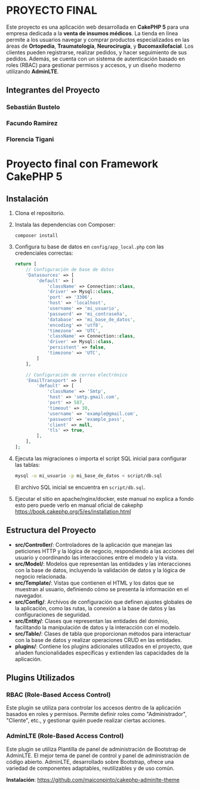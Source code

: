 # PROYECTO FINAL 

Este proyecto es una aplicación web desarrollada en **CakePHP 5** para una empresa dedicada a la **venta de insumos médicos**. La tienda en línea permite a los usuarios navegar y comprar productos especializados en las áreas de **Ortopedia**, **Traumatología**, **Neurocirugía**, y **Bucomaxilofacial**. Los clientes pueden registrarse, realizar pedidos, y hacer seguimiento de sus pedidos. Además, se cuenta con un sistema de autenticación basado en roles (RBAC) para gestionar permisos y accesos, y un diseño moderno utilizando **AdminLTE**.

## Integrantes del Proyecto

### Sebastián Bustelo
### Facundo Ramírez
### Florencia Tigani

# Proyecto final con Framework CakePHP 5

## Instalación
1. Clona el repositorio.
2. Instala las dependencias con Composer:
    ```
    composer install
    ```
3. Configura tu base de datos en `config/app_local.php` con las credenciales correctas:

    ```php
    return [
        // Configuración de base de datos
        'Datasources' => [
            'default' => [
                'className' => Connection::class,
                'driver' => Mysql::class,
                'port' => '3306',
                'host' => 'localhost',
                'username' => 'mi_usuario',
                'password' => 'mi_contraseña',
                'database' => 'mi_base_de_datos',
                'encoding' => 'utf8',
                'timezone' => 'UTC',
                'className' => Connection::class,
                'driver' => Mysql::class,
                'persistent' => false,
                'timezone' => 'UTC',
            ]
        ],

        // Configuración de correo electrónico
        'EmailTransport' => [
            'default' => [
                'className' => 'Smtp',
                'host' => 'smtp.gmail.com',
                'port' => 587,
                'timeout' => 30,
                'username' => 'example@gmail.com',
                'password' => 'example_pass',
                'client' => null,
                'tls' => true,
            ],
        ],
    ];
    ```

4. Ejecuta las migraciones o importa el script SQL inicial para configurar las tablas:

    ```bash
    mysql -u mi_usuario -p mi_base_de_datos < script/db.sql
    ```

    El archivo SQL inicial se encuentra en `script/db.sql`.

5. Ejecutar el sitio en apache/nginx/docker, este manual no explica a fondo esto pero puede verlo en manual oficial de cakephp https://book.cakephp.org/5/es/installation.html   


## Estructura del Proyecto

- **src/Controller/**: Controladores de la aplicación que manejan las peticiones HTTP y la lógica de negocio, respondiendo a las acciones del usuario y coordinando las interacciones entre el modelo y la vista.
- **src/Model/**: Modelos que representan las entidades y las interacciones con la base de datos, incluyendo la validación de datos y la lógica de negocio relacionada.
- **src/Template/**: Vistas que contienen el HTML y los datos que se muestran al usuario, definiendo cómo se presenta la información en el navegador.
- **src/Config/**: Archivos de configuración que definen ajustes globales de la aplicación, como las rutas, la conexión a la base de datos y las configuraciones de seguridad.
- **src/Entity/**: Clases que representan las entidades del dominio, facilitando la manipulación de datos y la interacción con el modelo.
- **src/Table/**: Clases de tabla que proporcionan métodos para interactuar con la base de datos y realizar operaciones CRUD en las entidades.
- **plugins/**: Contiene los plugins adicionales utilizados en el proyecto, que añaden funcionalidades específicas y extienden las capacidades de la aplicación.


## Plugins Utilizados

### RBAC (Role-Based Access Control)

Este plugin se utiliza para controlar los accesos dentro de la aplicación basados en roles y permisos. Permite definir roles como "Administrador", "Cliente", etc., y gestionar quién puede realizar ciertas acciones.


### AdminLTE (Role-Based Access Control)

Este plugin se utiliza Plantilla de panel de administración de Bootstrap de AdminLTE.
El mejor tema de panel de control y panel de administración de código abierto. AdminLTE, desarrollado sobre Bootstrap, ofrece una variedad de componentes adaptables, reutilizables y de uso común.


**Instalación**:
https://github.com/maiconpinto/cakephp-adminlte-theme
